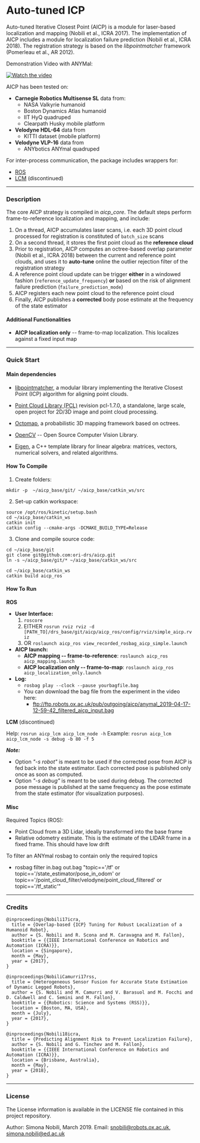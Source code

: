 # Auto-tuned ICP

Auto-tuned Iterative Closest Point \(AICP\) is a module for laser-based localization and mapping \(Nobili et al., ICRA 2017\). The implementation of AICP includes a module for localization failure prediction \(Nobili et al., ICRA 2018\).
The registration strategy is based on the *libpointmatcher* framework \(Pomerleau et al., AR 2012\).

Demonstration Video with ANYMal:

[![Watch the video](https://img.youtube.com/vi/9XMpm4VTBxU/maxresdefault.jpg)](https://youtu.be/9XMpm4VTBxU)



AICP has been tested on:

- **Carnegie Robotics Multisense SL** data from:
    - NASA Valkyrie humanoid
    - Boston Dynamics Atlas humanoid
    - IIT HyQ quadruped
    - Clearpath Husky mobile platform
- **Velodyne HDL-64** data from
    - KITTI dataset (mobile platform)
- **Velodyne VLP-16** data from
    - ANYbotics ANYmal quadruped

For inter-process communication, the package includes wrappers for:

 - [ROS](http://wiki.ros.org/ROS/Introduction)
 - [LCM](https://lcm-proj.github.io/) (discontinued)


***

### Description

The core AICP strategy is compiled in *aicp_core*.
The default steps perform frame-to-reference localization and mapping, and include:

1. On a thread, AICP accumulates laser scans, i.e. each 3D point cloud processed for registration is constituted of `batch_size` scans
2. On a second thread, it stores the first point  cloud as the **reference cloud**
3. Prior to registration, AICP computes an octree-based overlap parameter \(Nobili et al., ICRA 2018\) between the current and reference point clouds, and uses it to **auto-tune** online the outlier rejection filter of the registration strategy
4. A reference point cloud update can be trigger **either** in a windowed fashion (`reference_update_frequency`) **or** based on the risk of alignment failure prediction (`failure_prediction_mode`)
5. AICP registers  each new point cloud to the reference point cloud
6. Finally, AICP publishes a **corrected** body pose estimate at the frequency of the state estimator

#### Additional Functionalities

- **AICP localization only** -- frame-to-map localization. This localizes against a fixed input map

***

### Quick Start

#### Main dependencies

* [libpointmatcher](https://github.com/ethz-asl/libpointmatcher.git), a modular library implementing the Iterative Closest Point \(ICP\) algorithm for aligning point clouds.

* [Point Cloud Library \(PCL\)](https://github.com/pointcloudlibrary/pcl) revision pcl-1.7.0, a standalone, large scale, open project for 2D/3D image and point cloud processing.

* [Octomap](https://github.com/OctoMap/octomap.git), a probabilistic 3D mapping framework based on octrees.

* [OpenCV](https://opencv.org/) -- Open Source Computer Vision Library.

* [Eigen](https://eigen.tuxfamily.org/dox-devel/index.html), a C++ template library for linear algebra: matrices, vectors, numerical solvers, and related algorithms.

#### How To Compile

1. Create folders:

```
mkdir -p  ~/aicp_base/git/ ~/aicp_base/catkin_ws/src
```

2. Set-up catkin workspace:

```
source /opt/ros/kinetic/setup.bash
cd ~/aicp_base/catkin_ws
catkin init
catkin config --cmake-args -DCMAKE_BUILD_TYPE=Release
```

3. Clone and compile source code:

```
cd ~/aicp_base/git
git clone git@github.com:ori-drs/aicp.git
ln -s ~/aicp_base/git/* ~/aicp_base/catkin_ws/src

cd ~/aicp_base/catkin_ws
catkin build aicp_ros
```

#### How To Run

**ROS**

- **User Interface:**
    1. `roscore`
    2. EITHER `rosrun rviz rviz -d [PATH_TO]/drs_base/git/aicp/aicp_ros/config/rviz/simple_aicp.rviz`
    3. OR `roslaunch aicp_ros view_recorded_rosbag_aicp_simple.launch`
- **AICP launch:**
    - **AICP mapping -- frame-to-reference**: `roslaunch aicp_ros aicp_mapping.launch`
    - **AICP localization only -- frame-to-map**: `roslaunch aicp_ros aicp_localization_only.launch`
- **Log:**
    - `rosbag play --clock --pause yourbagfile.bag`
    - You can download the bag file from the experiment in the video here:
      - ftp://ftp.robots.ox.ac.uk/pub/outgoing/aicp/anymal_2019-04-17-12-59-42_filtered_aicp_input.bag



**LCM** (discontinued)

Help: `rosrun aicp_lcm aicp_lcm_node -h`
Example: `rosrun aicp_lcm aicp_lcm_node -s debug -b 80 -f 5`

***Note:***

* Option _"-s robot"_ is meant to be used if the corrected pose from AICP is fed back into the state estimator. Each corrected pose is published only once as soon as computed.
* Option _"-s debug"_ is meant to be used during debug. The corrected pose message is published at the same frequency as the pose estimate from the state estimator \(for visualization purposes\).


#### Misc

Required Topics (ROS):

* Point Cloud from a 3D Lidar, ideally transformed into the base frame
* Relative odometry estimate. This is the estimate of the LIDAR frame in a fixed frame. This should have low drift

To filter an ANYmal rosbag to contain only the required topics

* rosbag filter in.bag out.bag "topic=='/tf' or topic=='/state_estimator/pose_in_odom' or topic=='/point_cloud_filter/velodyne/point_cloud_filtered' or topic=='/tf_static'"


***

### Credits

```
@inproceedings{Nobili17icra,
  title = {Overlap-based {ICP} Tuning for Robust Localization of a Humanoid Robot},
  author = {S. Nobili and R. Scona and M. Caravagna and M. Fallon},
  booktitle = {{IEEE International Conference on Robotics and Automation (ICRA)}},
  location = {Singapore},
  month = {May},
  year = {2017},
}
```

```
@inproceedings{NobiliCamurri17rss,
  title = {Heterogeneous Sensor Fusion for Accurate State Estimation of Dynamic Legged Robots},
  author = {S. Nobili and M. Camurri and V. Barasuol and M. Focchi and D. Caldwell and C. Semini and M. Fallon},
  booktitle = {{Robotics: Science and Systems (RSS)}},
  location = {Boston, MA, USA},
  month = {July},
  year = {2017},
}
```

```
@inproceedings{Nobili18icra,
  title = {Predicting Alignment Risk to Prevent Localization Failure},
  author = {S. Nobili and G. Tinchev and M. Fallon},
  booktitle = {{IEEE International Conference on Robotics and Automation (ICRA)}},
  location = {Brisbane, Australia},
  month = {May},
  year = {2018},
}
```
***

### License

The License information is available in the LICENSE file contained in this project repository.

Author: Simona Nobili, March 2019.
Email: snobili@robots.ox.ac.uk, simona.nobili@ed.ac.uk

